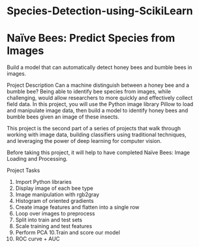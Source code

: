 # Species-Detection-using-ScikiLearn

# Naïve Bees: Predict Species from Images
Build a model that can automatically detect honey bees and bumble bees in images.

Project Description
Can a machine distinguish between a honey bee and a bumble bee? Being able to identify bee species from images, while challenging, would allow researchers to more quickly and effectively collect field data. In this project, you will use the Python image library Pillow to load and manipulate image data, then build a model to identify honey bees and bumble bees given an image of these insects.

This project is the second part of a series of projects that walk through working with image data, building classifiers using traditional techniques, and leveraging the power of deep learning for computer vision.

Before taking this project, it will help to have completed Naïve Bees: Image Loading and Processing.

Project Tasks
1. Import Python libraries
2. Display image of each bee type
3. Image manipulation with rgb2gray
4. Histogram of oriented gradients
5. Create image features and flatten into a single row
6. Loop over images to preprocess
7. Split into train and test sets
8. Scale training and test features
9. Perform PCA
10.Train and score our model
11. ROC curve + AUC
